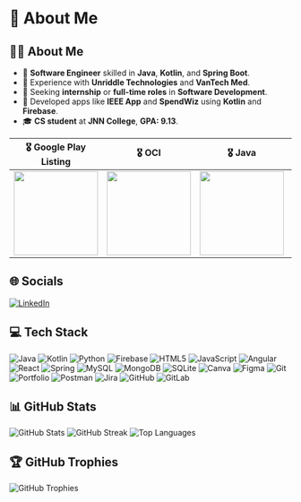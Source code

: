 # 💫 About Me

## 👨‍💻 About Me
- 🚀 **Software Engineer** skilled in **Java**, **Kotlin**, and **Spring Boot**.
- 💼 Experience with **Unriddle Technologies** and **VanTech Med**.
- 🎯 Seeking **internship** or **full-time roles** in **Software Development**.
- 📱 Developed apps like **IEEE App** and **SpendWiz** using **Kotlin** and **Firebase**.
- 🎓 **CS student** at **JNN College**, **GPA: 9.13**.
  
| 🎖 Google Play Listing  | 🎖 OCI | 🎖 Java |🎖 SQL |
|--------------------------------|--------------------|--------------------|--------------------|
| <img src="https://github.com/user-attachments/assets/c44cea00-b49b-4623-9bdd-49144f30b0b3" width="150"> |  <img src= "https://github.com/user-attachments/assets/941add38-9878-47d3-b1dc-c67ecdfa5504 " width="150"> | <img src="https://github.com/user-attachments/assets/99d8aadc-ad37-43c7-aa6f-3a7b14d1c0ab" width="150"> | <img src="https://github.com/user-attachments/assets/d089d204-b82e-4782-9635-a947dbc3e97d" width="150"> 


## 🌐 Socials
[![LinkedIn](https://img.shields.io/badge/LinkedIn-%230077B5.svg?logo=linkedin&logoColor=white)](https://linkedin.com/in/abhishek-k-s-039689276/)

## 💻 Tech Stack
![Java](https://img.shields.io/badge/java-%23ED8B00.svg?style=for-the-badge&logo=openjdk&logoColor=white) 
![Kotlin](https://img.shields.io/badge/kotlin-%237F52FF.svg?style=for-the-badge&logo=kotlin&logoColor=white) 
![Python](https://img.shields.io/badge/python-3670A0?style=for-the-badge&logo=python&logoColor=ffdd54) 
![Firebase](https://img.shields.io/badge/firebase-%23039BE5.svg?style=for-the-badge&logo=firebase) 
![HTML5](https://img.shields.io/badge/html5-%23E34F26.svg?style=for-the-badge&logo=html5&logoColor=white)
![JavaScript](https://img.shields.io/badge/javascript-%23323330.svg?style=for-the-badge&logo=javascript&logoColor=%23F7DF1E) 
![Angular](https://img.shields.io/badge/angular-%23DD0031.svg?style=for-the-badge&logo=angular&logoColor=white) 
![React](https://img.shields.io/badge/react-%2320232a.svg?style=for-the-badge&logo=react&logoColor=%2361DAFB) 
![Spring](https://img.shields.io/badge/spring-%236DB33F.svg?style=for-the-badge&logo=spring&logoColor=white) 
![MySQL](https://img.shields.io/badge/mysql-4479A1.svg?style=for-the-badge&logo=mysql&logoColor=white) 
![MongoDB](https://img.shields.io/badge/MongoDB-%234ea94b.svg?style=for-the-badge&logo=mongodb&logoColor=white) 
![SQLite](https://img.shields.io/badge/sqlite-%2307405e.svg?style=for-the-badge&logo=sqlite&logoColor=white) 
![Canva](https://img.shields.io/badge/Canva-%2300C4CC.svg?style=for-the-badge&logo=Canva&logoColor=white) 
![Figma](https://img.shields.io/badge/figma-%23F24E1E.svg?style=for-the-badge&logo=figma&logoColor=white) 
![Git](https://img.shields.io/badge/git-%23F05033.svg?style=for-the-badge&logo=git&logoColor=white) 
![Portfolio](https://img.shields.io/badge/Portfolio-%23000000.svg?style=for-the-badge&logo=firefox&logoColor=#FF7139) 
![Postman](https://img.shields.io/badge/Postman-FF6C37?style=for-the-badge&logo=postman&logoColor=white) 
![Jira](https://img.shields.io/badge/jira-%230A0FFF.svg?style=for-the-badge&logo=jira&logoColor=white) 
![GitHub](https://img.shields.io/badge/github-%23121011.svg?style=for-the-badge&logo=github&logoColor=white) 
![GitLab](https://img.shields.io/badge/gitlab-%23181717.svg?style=for-the-badge&logo=gitlab&logoColor=white)

## 📊 GitHub Stats
![GitHub Stats](https://github-readme-stats.vercel.app/api?username=21AbhishekKS&theme=dark&hide_border=false&include_all_commits=false&count_private=false)
![GitHub Streak](https://github-readme-streak-stats.herokuapp.com/?user=21AbhishekKS&theme=dark&hide_border=false)
![Top Languages](https://github-readme-stats.vercel.app/api/top-langs/?username=21AbhishekKS&theme=dark&hide_border=false&include_all_commits=false&count_private=false&layout=compact)

## 🏆 GitHub Trophies
![GitHub Trophies](https://github-profile-trophy.vercel.app/?username=21AbhishekKS&theme=radical&no-frame=false&no-bg=true&margin-w=4)



<!-- Proudly created with GPRM ( https://gprm.itsvg.in ) -->
